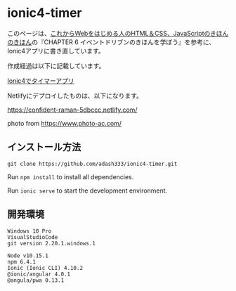 # ionic4-timer

このページは、[これからWebをはじめる人のHTML＆CSS、JavaScriptのきほんのきほん](https://amzn.to/2SGK6hB)の『CHAPTER 6 イベントドリブンのきほんを学ぼう』を参考に、Ionic4アプリに書き直しています。

作成経過は以下に記載しています。

[Ionic4でタイマーアプリ](http://i-doctor.sakura.ne.jp/web/doku.php?id=00.ionic4:08.ionic4%E3%81%A7%E3%82%BF%E3%82%A4%E3%83%9E%E3%83%BC%E3%82%A2%E3%83%97%E3%83%AA)

Netlifyにデプロイしたものは、以下になります。

https://confident-raman-5dbccc.netlify.com/

photo from https://www.photo-ac.com/

## インストール方法

`git clone https://github.com/adash333/ionic4-timer.git`

Run `npm install` to install all dependencies.

Run `ionic serve` to start the development environment.


## 開発環境

```
Windows 10 Pro
VisualStudioCode
git version 2.20.1.windows.1

Node v10.15.1
npm 6.4.1
Ionic (Ionic CLI) 4.10.2
@ionic/angular 4.0.1
@angula/pwa 0.13.1
```
